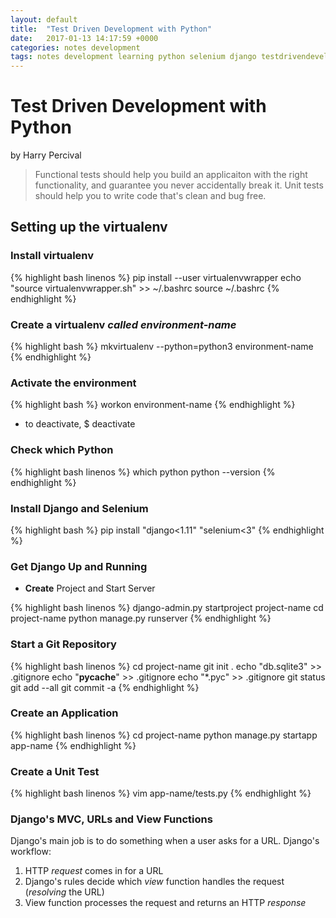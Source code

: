 ```yaml
---
layout: default
title:  "Test Driven Development with Python"
date:   2017-01-13 14:17:59 +0000
categories: notes development
tags: notes development learning python selenium django testdrivendevelopment
---
```

# Test Driven Development with Python

by Harry Percival


> Functional tests should help you build an applicaiton with the right functionality, and guarantee you never
> accidentally break it.  Unit tests should help you to write code that's clean and bug free.

## Setting up the virtualenv

### **Install** virtualenv

{% highlight bash linenos %}
pip install --user virtualenvwrapper
echo "source virtualenvwrapper.sh" >> ~/.bashrc
source ~/.bashrc
{% endhighlight %}

### **Create** a virtualenv *called environment-name*

{% highlight bash %}
mkvirtualenv --python=python3 environment-name
{% endhighlight %}

### **Activate** the environment

{% highlight bash %}
workon environment-name
{% endhighlight %}
  - to deactivate, $ deactivate

### **Check** which Python

{% highlight bash linenos %}
which python
python --version
{% endhighlight %}

### **Install** Django and Selenium

{% highlight bash %}
pip install "django<1.11" "selenium<3"
{% endhighlight %}

### Get Django Up and Running

- **Create** Project and Start Server

{% highlight bash linenos %}
django-admin.py startproject project-name
cd project-name
python manage.py runserver
{% endhighlight %}

### **Start** a Git Repository

{% highlight bash linenos %}
cd project-name
git init .
echo "db.sqlite3" >> .gitignore
echo "__pycache__" >> .gitignore
echo "\*.pyc" >> .gitignore
git status
git add --all
git commit -a
{% endhighlight %}

### **Create** an Application
{% highlight bash linenos %}
cd project-name
python manage.py startapp app-name
{% endhighlight %}

### **Create** a Unit Test
{% highlight bash linenos %}
vim app-name/tests.py
{% endhighlight %}

### Django's MVC, URLs and View Functions

Django's main job is to do something when a user asks for a URL.  Django's workflow:

1. HTTP *request* comes in for a URL
2. Django's rules decide which *view* function handles the request (*resolving* the URL)
3. View function processes the request and returns an HTTP *response*








